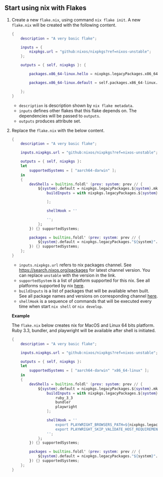 ## Start using nix with Flakes

1. Create a new `flake.nix`, using command `nix flake init`. A new `flake.nix` will be created with the following content.

    ```nix
    {
        description = "A very basic flake";

        inputs = {
            nixpkgs.url = "github:nixos/nixpkgs?ref=nixos-unstable";
        };

        outputs = { self, nixpkgs }: {

            packages.x86_64-linux.hello = nixpkgs.legacyPackages.x86_64-linux.hello;

            packages.x86_64-linux.default = self.packages.x86_64-linux.hello;

        };
    }
    ```

    - `description` is description shown by `nix flake metadata`.
    - `inputs` defines other flakes that this flake depends on. The dependencies will be passed to `outputs`.
    - `outputs` produces attribute set.

2. Replace the `flake.nix` with the below content.
   
    ```nix
    {
        description = "A very basic flake";

        inputs.nixpkgs.url = "github:nixos/nixpkgs?ref=nixos-unstable";

        outputs = { self, nixpkgs }: 
        let 
            supportedSystems = [ "aarch64-darwin" ]; 
        in 
        {
            devShells = builtins.foldl' (prev: system: prev // {
                ${system}.default = nixpkgs.legacyPackages.${system}.mkShell {
                    buildInputs = with nixpkgs.legacyPackages.${system}; [

                    ];

                    shellHook = ''

                    '';
                };
            }) {} supportedSystems;

            packages = builtins.foldl' (prev: system: prev // {
                ${system}.default = nixpkgs.legacyPackages."${system}".hello; 
            }) {} supportedSystems;
        };
    }
    ```

    - `inputs.nixpkgs.url` refers to nix packages channel. See https://search.nixos.org/packages for latest channel version. You can replace `unstable` with the version in the link.
    - `supportedSystem` is a list of platform supported for this nix. See all platforms supported by nix [here](https://nix.dev/manual/nix/2.18/installation/supported-platforms#supported-platforms).
    - `buildInputs` is a list of packages that will be available when built. See all package names and versions on corresponding channel [here](https://search.nixos.org/packages).
    - `shellHook` is a sequence of commands that will be executed every time when start `nix shell` or `nix develop`.
  
    **Example**

    The `flake.nix` below creates nix for MacOS and Linux 64 bits platform. Ruby 3.3, bundler, and playwright will be available after shell is initiated.

    ```nix
    {
        description = "A very basic flake";

        inputs.nixpkgs.url = "github:nixos/nixpkgs?ref=nixos-unstable";

        outputs = { self, nixpkgs }: 
        let 
            supportedSystems = [ "aarch64-darwin" "x86_64-linux" ]; 
        in 
        {
            devShells = builtins.foldl' (prev: system: prev // {
                ${system}.default = nixpkgs.legacyPackages.${system}.mkShell {
                    buildInputs = with nixpkgs.legacyPackages.${system}; [
                        ruby_3_3
                        bundler
                        playwright
                    ];

                    shellHook = ''
                        export PLAYWRIGHT_BROWSERS_PATH=${nixpkgs.legacyPackages.${system}.playwright-driver.browsers}
                        export PLAYWRIGHT_SKIP_VALIDATE_HOST_REQUIREMENTS=true
                    '';
                };
            }) {} supportedSystems;

            packages = builtins.foldl' (prev: system: prev // {
                ${system}.default = nixpkgs.legacyPackages."${system}".hello; 
            }) {} supportedSystems;
        };
    }
    ```
